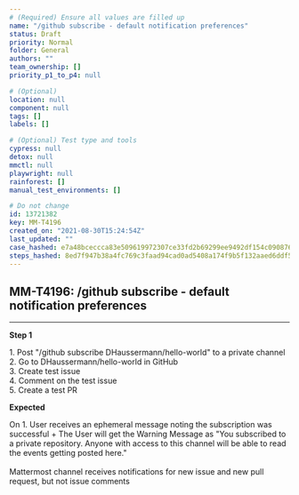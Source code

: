 ```yaml
---
# (Required) Ensure all values are filled up
name: "/github subscribe - default notification preferences"
status: Draft
priority: Normal
folder: General
authors: ""
team_ownership: []
priority_p1_to_p4: null

# (Optional)
location: null
component: null
tags: []
labels: []

# (Optional) Test type and tools
cypress: null
detox: null
mmctl: null
playwright: null
rainforest: []
manual_test_environments: []

# Do not change
id: 13721382
key: MM-T4196
created_on: "2021-08-30T15:24:54Z"
last_updated: ""
case_hashed: e7a48bceccca83e509619972307ce33fd2b69299ee9492df154c0908764d9a70349e2e11afb726df67a73dd3f18a458b
steps_hashed: 8ed7f947b38a4fc769c3faad94cad0ad5408a174f9b5f132aaed6ddf5f6de3674429c01657be3fd32facb26ae5794591
---
```


<!-- (Auto-generated) Based on frontmatter's "key" and "name" -->

## MM-T4196: /github subscribe - default notification preferences

---

**Step 1**

1\. Post "/github subscribe DHaussermann/hello-world" to a private channel\
2\. Go to DHaussermann/hello-world in GitHub\
3\. Create test issue\
4\. Comment on the test issue\
5\. Create a test PR

**Expected**

On 1. User receives an ephemeral message noting the subscription was successful + The User will get the Warning Message as "You subscribed to a private repository. Anyone with access to this channel will be able to read the events getting posted here."\
\
Mattermost channel receives notifications for new issue and new pull request, but not issue comments
